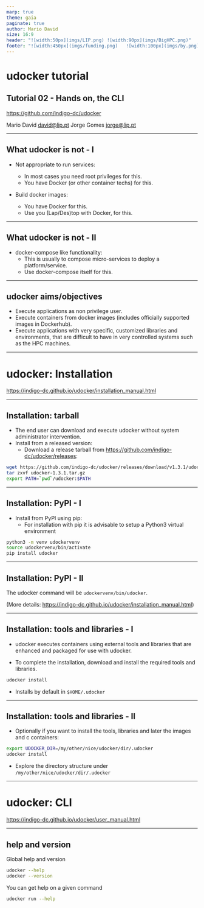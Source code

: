 ```yaml
---
marp: true
theme: gaia
paginate: true
author: Mario David
size: 16:9
header: "![width:50px](imgs/LIP.png) ![width:90px](imgs/BigHPC.png)"
footer: "![width:450px](imgs/funding.png)   ![width:100px](imgs/by.png)"
---
```


<!-- <style>

</style> -->

<!-- _class: lead -->

# udocker tutorial

## Tutorial 02 - Hands on, the CLI

<https://github.com/indigo-dc/udocker>

Mario David <david@lip.pt>
Jorge Gomes <jorge@lip.pt>


---

## What udocker is not - I

* Not appropriate to run services:
  * In most cases you need root privileges for this.
  * You have Docker (or other container techs) for this.

* Build docker images:
  * You have Docker for this.
  * Use you (Lap/Des)top with Docker, for this.

---

## What udocker is not - II

* docker-compose like functionality:
  * This is usually to compose micro-services to deploy a platform/service.
  * Use docker-compose itself for this.

---

## udocker aims/objectives

* Execute applications as non privilege user.
* Execute containers from docker images (includes officially supported images in Dockerhub).
* Execute applications with very specific, customized libraries and environments, that are difficult
  to have in very controlled systems such as the HPC machines.

---

<!-- _class: lead -->

# udocker: Installation

<https://indigo-dc.github.io/udocker/installation_manual.html>

---

## Installation: tarball

* The end user can download and execute udocker without system administrator intervention.
* Install from a released version:
  * Download a release tarball from <https://github.com/indigo-dc/udocker/releases>:

```bash
wget https://github.com/indigo-dc/udocker/releases/download/v1.3.1/udocker-1.3.1.tar.gz
tar zxvf udocker-1.3.1.tar.gz
export PATH=`pwd`/udocker:$PATH
```

---

## Installation: PyPI - I

* Install from PyPI using pip:
  * For installation with pip it is advisable to setup a Python3 virtual environment

```bash
python3 -m venv udockervenv
source udockervenv/bin/activate
pip install udocker
```

---

## Installation: PyPI - II

The udocker command will be `udockervenv/bin/udocker`.

(More details: <https://indigo-dc.github.io/udocker/installation_manual.html>)

---

## Installation: tools and libraries - I

* udocker executes containers using external tools and libraries that are enhanced
  and packaged for use with udocker.

* To complete the installation, download and install the required tools and libraries.

```bash
udocker install
```

* Installs by default in `$HOME/.udocker`

---

## Installation: tools and libraries - II

* Optionally if you want to install the tools, libraries and later the images and c
  containers:

```bash
export UDOCKER_DIR=/my/other/nice/udocker/dir/.udocker
udocker install
```

* Explore the directory structure under `/my/other/nice/udocker/dir/.udocker`

---

<!-- _class: lead -->

# udocker: CLI

<https://indigo-dc.github.io/udocker/user_manual.html>

---

## help and version

Global help and version

```bash
udocker --help
udocker --version
```

You can get help on a given command

```bash
udocker run --help
```

